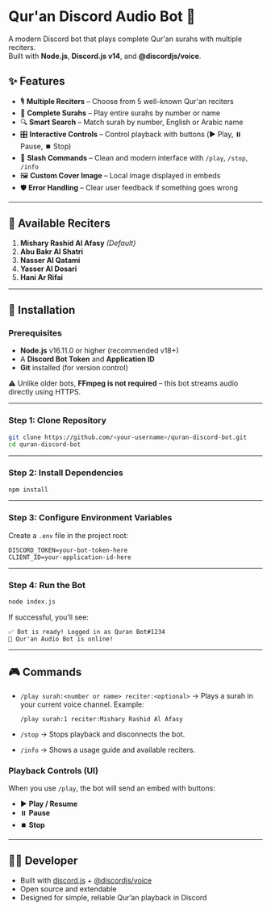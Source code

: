 # Qur'an Discord Audio Bot 🎵

A modern Discord bot that plays complete Qur'an surahs with multiple reciters.  
Built with **Node.js**, **Discord.js v14**, and **@discordjs/voice**.

## ✨ Features

- 🎙️ **Multiple Reciters** – Choose from 5 well-known Qur'an reciters  
- 📖 **Complete Surahs** – Play entire surahs by number or name  
- 🔍 **Smart Search** – Match surah by number, English or Arabic name  
- 🎛️ **Interactive Controls** – Control playback with buttons (▶️ Play, ⏸️ Pause, ⏹️ Stop)  
- 📱 **Slash Commands** – Clean and modern interface with `/play`, `/stop`, `/info`  
- 🖼️ **Custom Cover Image** – Local image displayed in embeds  
- 🛡️ **Error Handling** – Clear user feedback if something goes wrong  

---

## 📖 Available Reciters

1. **Mishary Rashid Al Afasy** *(Default)*  
2. **Abu Bakr Al Shatri**  
3. **Nasser Al Qatami**  
4. **Yasser Al Dosari**  
5. **Hani Ar Rifai**  

---

## 🚀 Installation

### Prerequisites

- **Node.js** v16.11.0 or higher (recommended v18+)  
- A **Discord Bot Token** and **Application ID**  
- **Git** installed (for version control)  

⚠️ Unlike older bots, **FFmpeg is not required** – this bot streams audio directly using HTTPS.

---

### Step 1: Clone Repository

```bash
git clone https://github.com/<your-username>/quran-discord-bot.git
cd quran-discord-bot
````

---

### Step 2: Install Dependencies

```bash
npm install
```

---

### Step 3: Configure Environment Variables

Create a `.env` file in the project root:

```env
DISCORD_TOKEN=your-bot-token-here
CLIENT_ID=your-application-id-here
```

---

### Step 4: Run the Bot

```bash
node index.js
```

If successful, you’ll see:

```
✅ Bot is ready! Logged in as Quran Bot#1234
🎵 Qur'an Audio Bot is online!
```

---

## 🎮 Commands

* `/play surah:<number or name> reciter:<optional>`
  → Plays a surah in your current voice channel.
  Example:

  ```
  /play surah:1 reciter:Mishary Rashid Al Afasy
  ```

* `/stop`
  → Stops playback and disconnects the bot.

* `/info`
  → Shows a usage guide and available reciters.

### Playback Controls (UI)

When you use `/play`, the bot will send an embed with buttons:

* ▶️ **Play / Resume**
* ⏸️ **Pause**
* ⏹️ **Stop**

---

## 👨‍💻 Developer

* Built with [discord.js](https://discord.js.org/) + [@discordjs/voice](https://github.com/discordjs/voice)
* Open source and extendable
* Designed for simple, reliable Qur’an playback in Discord

